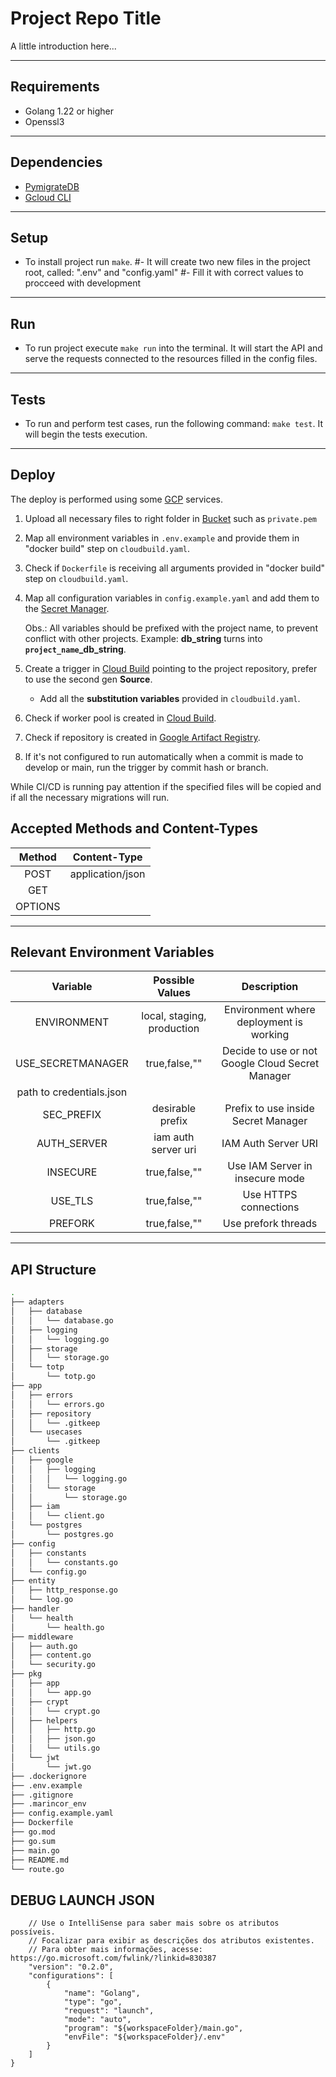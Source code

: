 # Project Repo Title

A little introduction here...

<hr />

## **Requirements**
- Golang 1.22 or higher
- Openssl3

<hr />

## **Dependencies**
- [PymigrateDB](https://pypi.org/project/pymigratedb/)
- [Gcloud CLI](https://cloud.google.com/sdk/docs/install)

<hr />

## Setup
- To install project run ```make```.
#- It will create two new files in the project root, called: ".env" and "config.yaml"
#- Fill it with correct values to procceed with development

<hr />

## Run
- To run project execute ```make run``` into the terminal. It will start the API and serve the requests connected to the resources filled in the config files.

<hr />

## Tests
- To run and perform test cases, run the following command: ```make test```. It will begin the tests execution.

<hr />

## Deploy

The deploy is performed using some [GCP](https://cloud.google.com/?hl=pt-br) services.

1. Upload all necessary files to right folder in [Bucket](https://console.cloud.google.com/storage) such as `private.pem`
2. Map all environment variables in `.env.example` and provide them in "docker build" step on `cloudbuild.yaml`.

3. Check if `Dockerfile` is receiving all arguments provided in "docker build" step on `cloudbuild.yaml`.

4. Map all configuration variables in `config.example.yaml` and add them to the [Secret Manager](https://console.cloud.google.com/security/secret-manager).

    Obs.: All variables should be prefixed with the project name, to prevent conflict with other projects. Example: **db_string** turns into **`project_name`_db_string**.

5. Create a trigger in [Cloud Build](https://console.cloud.google.com/cloud-build) pointing to the project repository, prefer to use the second gen **Source**.

   * Add all the **substitution variables** provided in `cloudbuild.yaml`.

6. Check if worker pool is created in [Cloud Build](https://console.cloud.google.com/cloud-build).

7. Check if repository is created in [Google Artifact Registry](https://console.cloud.google.com/artifacts).


8. If it's not configured to run automatically when a commit is made to develop or main, run the trigger by commit hash or branch.

While CI/CD is running pay attention if the specified files will be copied and if all the necessary migrations will run.

## Accepted Methods and Content-Types

| Method | Content-Type |
|:------:|:------------:|
|POST    |application/json|
|GET     |
|OPTIONS |

<hr />

## Relevant Environment Variables

| Variable | Possible Values | Description |
|:--------:|:---------------:|:-----------:|
|ENVIRONMENT|local, staging,  production|Environment where deployment is working|
|USE_SECRETMANAGER|true,false,""|Decide to use or not Google Cloud Secret Manager|
|path to credentials.json|
|SEC_PREFIX|desirable prefix|Prefix to use inside Secret Manager|
|AUTH_SERVER|iam auth server uri|IAM Auth Server URI|
|INSECURE|true,false,""|Use IAM Server in insecure mode|
|USE_TLS|true,false,""|Use HTTPS connections|
|PREFORK|true,false,""|Use prefork threads|

<hr />

## API Structure

```bash
.
├── adapters
│   ├── database
│   │   └── database.go
│   ├── logging
│   │   └── logging.go
│   ├── storage
│   │   └── storage.go
│   └── totp
│       └── totp.go
├── app
│   ├── errors
│   │   └── errors.go
│   ├── repository
│   │   └── .gitkeep
│   └── usecases
│       └── .gitkeep
├── clients
│   ├── google
│   │   ├── logging
│   │   │   └── logging.go
│   │   └── storage
│   │       └── storage.go
│   ├── iam
│   │   └── client.go
│   └── postgres
│       └── postgres.go
├── config
│   ├── constants
│   │   └── constants.go
│   └── config.go
├── entity
│   ├── http_response.go
│   └── log.go
├── handler
│   └── health
│       └── health.go
├── middleware
│   ├── auth.go
│   ├── content.go
│   └── security.go
├── pkg
│   ├── app
│   │   └── app.go
│   ├── crypt
│   │   └── crypt.go
│   ├── helpers
│   │   ├── http.go
│   │   ├── json.go
│   │   └── utils.go
│   └── jwt
│       └── jwt.go
├── .dockerignore
├── .env.example
├── .gitignore
├── .marincor_env
├── config.example.yaml
├── Dockerfile
├── go.mod
├── go.sum
├── main.go
├── README.md
└── route.go
```

## DEBUG LAUNCH JSON

``` {
    // Use o IntelliSense para saber mais sobre os atributos possíveis.
    // Focalizar para exibir as descrições dos atributos existentes.
    // Para obter mais informações, acesse: https://go.microsoft.com/fwlink/?linkid=830387
    "version": "0.2.0",
    "configurations": [
        {
            "name": "Golang",
            "type": "go",
            "request": "launch",
            "mode": "auto",
            "program": "${workspaceFolder}/main.go",
            "envFile": "${workspaceFolder}/.env"
        }
    ]
}
